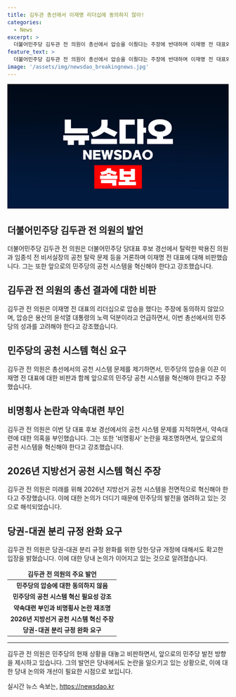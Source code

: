 ```yaml
---
title: 김두관 총선에서 이재명 리더십에 동의하지 않아!
categories:
  - News
excerpt: >
  더불어민주당 김두관 전 의원이 총선에서 압승을 이뤘다는 주장에 반대하며 이재명 전 대표와 지도부를 비판했다. 특히 공천 시스템을 혁신하고, 다양성과 역동성을 부각시키는 방안을 주장하며 이 전 대표에 대한 비판을 제기했다. 또한, 곽상언 의원을 향한 당내 비판에 대해 중도로 외연을 확장하고 쓴소리를 할 수 있는 당직을 마련할 것을 제안했다.
feature_text: >
  더불어민주당 김두관 전 의원이 총선에서 압승을 이뤘다는 주장에 반대하며 이재명 전 대표와 지도부를 비판했다. 특히 공천 시스템을 혁신하고, 다양성과 역동성을 부각시키는 방안을 주장하며 이 전 대표에 대한 비판을 제기했다. 또한, 곽상언 의원을 향한 당내 비판에 대해 중도로 외연을 확장하고 쓴소리를 할 수 있는 당직을 마련할 것을 제안했다.
image: '/assets/img/newsdao_breakingnews.jpg'
---
```


<p><img src="/assets/img/newsdao_breakingnews.jpg" alt="ranknews 속보" /></p>

<h2>더불어민주당 김두관 전 의원의 발언</h2>

<p data-ke-size="size19">더불어민주당 김두관 전 의원은 더불어민주당 당대표 후보 경선에서 탈락한 박용진 의원과 임종석 전 비서실장의 공천 탈락 문제 등을 거론하며 이재명 전 대표에 대해 비판했습니다. 그는 또한 앞으로의 민주당의 공천 시스템을 혁신해야 한다고 강조했습니다.</p>

<h2 data-ke-size="size24">김두관 전 의원의 총선 결과에 대한 비판</h2>

<p data-ke-size="size16">김두관 전 의원은 이재명 전 대표의 리더십으로 압승을 했다는 주장에 동의하지 않았으며, 압승은 용산의 윤석열 대통령의 노력 덕분이라고 언급하면서, 이번 총선에서의 민주당의 성과를 고려해야 한다고 강조했습니다.</p>

<h2 data-ke-size="size24">민주당의 공천 시스템 혁신 요구</h2>

<p data-ke-size="size16">김두관 전 의원은 총선에서의 공천 시스템 문제를 제기하면서, 민주당의 압승을 이끈 이재명 전 대표에 대한 비판과 함께 앞으로의 민주당 공천 시스템을 혁신해야 한다고 주장했습니다.</p>

<h2 data-ke-size="size24">비명횡사 논란과 약속대련 부인</h2>

<p data-ke-size="size16">김두관 전 의원은 이번 당 대표 후보 경선에서의 공천 시스템 문제를 지적하면서, 약속대련에 대한 의혹을 부인했습니다. 그는 또한 '비명횡사' 논란을 재조명하면서, 앞으로의 공천 시스템을 혁신해야 한다고 강조했습니다.</p>

<h2 data-ke-size="size24">2026년 지방선거 공천 시스템 혁신 주장</h2>

<p data-ke-size="size16">김두관 전 의원은 미래를 위해 2026년 지방선거 공천 시스템을 전면적으로 혁신해야 한다고 주장했습니다. 이에 대한 논의가 더디기 때문에 민주당의 발전을 염려하고 있는 것으로 해석되었습니다.</p>

<h2 data-ke-size="size24">당권-대권 분리 규정 완화 요구</h2>

<p data-ke-size="size16">김두관 전 의원은 당권-대권 분리 규정 완화를 위한 당헌·당규 개정에 대해서도 확고한 입장을 밝혔습니다. 이에 대한 당내 논의가 이어지고 있는 것으로 알려졌습니다.</p>

<table>
   <thead>
      <tr>
         <td style="text-align: center; height: 17px;"><b>김두관 전 의원의 주요 발언</b></td>
      </tr>
   </thead>
   <tbody>
      <tr>
         <td style="text-align: center; height: 17px;"><b>민주당의 압승에 대한 동의하지 않음</b></td>
      </tr>
      <tr>
         <td style="text-align: center; height: 17px;"><b>민주당의 공천 시스템 혁신 필요성 강조</b></td>
      </tr>
      <tr>
         <td style="text-align: center; height: 17px;"><b>약속대련 부인과 비명횡사 논란 재조명</b></td>
      </tr>
      <tr>
         <td style="text-align: center; height: 17px;"><b>2026년 지방선거 공천 시스템 혁신 주장</b></td>
      </tr>
      <tr>
         <td style="text-align: center; height: 17px;"><b>당권-대권 분리 규정 완화 요구</b></td>
      </tr>
   </tbody>
</table>

<hr>

<p data-ke-size="size16">김두관 전 의원은 민주당의 현재 상황을 대놓고 비판하면서, 앞으로의 민주당 발전 방향을 제시하고 있습니다. 그의 발언은 당내에서도 논란을 일으키고 있는 상황으로, 이에 대한 당내 논의와 개선이 필요한 시점으로 보입니다.</p>
실시간 뉴스 속보는, <a href="https://newsdao.kr" rel="dofollow">https://newsdao.kr</a>


